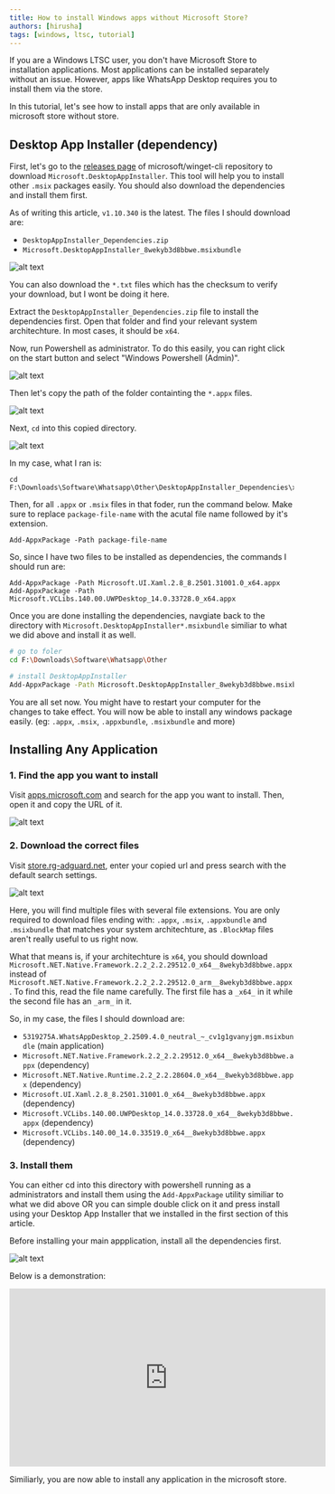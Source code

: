 ```yaml
---
title: How to install Windows apps without Microsoft Store?
authors: [hirusha]
tags: [windows, ltsc, tutorial]
---
```


If you are a Windows LTSC user, you don't have Microsoft Store to installation applications. Most applications can be installed separately without an issue. However, apps like WhatsApp Desktop requires you to install them via the store.

In this tutorial, let's see how to install apps that are only available in microsoft store without store.

<!--truncate-->

## Desktop App Installer (dependency)

First, let's go to the [releases page](https://github.com/microsoft/winget-cli/releases/latest) of microsoft/winget-cli repository to download `Microsoft.DesktopAppInstaller`. This tool will help you to install other `.msix` packages easily. You should also download the dependencies and install them first.

As of writing this article, `v1.10.340` is the latest. The files I should download are:

- `DesktopAppInstaller_Dependencies.zip`
- `Microsoft.DesktopAppInstaller_8wekyb3d8bbwe.msixbundle`

![alt text](image.png)

You can also download the `*.txt` files which has the checksum to verify your download, but I wont be doing it here.

Extract the `DesktopAppInstaller_Dependencies.zip` file to install the dependencies first. Open that folder and find your relevant system architechture. In most cases, it should be `x64`.

Now, run Powershell as administrator. To do this easily, you can right click on the start button and select "Windows Powershell (Admin)".

![alt text](image-1.png)

Then let's copy the path of the folder containting the `*.appx` files.

![alt text](image-2.png)

Next, `cd` into this copied directory.

![alt text](image-3.png)

In my case, what I ran is:

```
cd F:\Downloads\Software\Whatsapp\Other\DesktopAppInstaller_Dependencies\x64
```

Then, for all `.appx` or `.msix` files in that foder, run the command below. Make sure to replace `package-file-name` with the acutal file name followed by it's extension.

```
Add-AppxPackage -Path package-file-name
```

So, since I have two files to be installed as dependencies, the commands I should run are:

```
Add-AppxPackage -Path Microsoft.UI.Xaml.2.8_8.2501.31001.0_x64.appx
Add-AppxPackage -Path Microsoft.VCLibs.140.00.UWPDesktop_14.0.33728.0_x64.appx
```

Once you are done installing the dependencies, navgiate back to the directory with `Microsoft.DesktopAppInstaller*.msixbundle` similiar to what we did above and install it as well.

```bash
# go to foler
cd F:\Downloads\Software\Whatsapp\Other

# install DesktopAppInstaller
Add-AppxPackage -Path Microsoft.DesktopAppInstaller_8wekyb3d8bbwe.msixbundle
```

You are all set now. You might have to restart your computer for the changes to take effect. You will now be able to install any windows package easily. (eg: `.appx`, `.msix`, `.appxbundle`, `.msixbundle` and more)

## Installing Any Application

### **1. Find the app you want to install**

Visit [apps.microsoft.com](https://apps.microsoft.com/) and search for the app you want to install. Then, open it and copy the URL of it.

![alt text](image-4.png)

### **2. Download the correct files**

Visit [store.rg-adguard.net](https://store.rg-adguard.net/), enter your copied url and press search with the default search settings.

![alt text](image-5.png)

Here, you will find multiple files with several file extensions. You are only required to download files ending with: `.appx`, `.msix`, `.appxbundle` and `.msixbundle` that matches your system architechture, as `.BlockMap` files aren't really useful to us right now.

What that means is, if your architechture is `x64`, you should download `Microsoft.NET.Native.Framework.2.2_2.2.29512.0_x64__8wekyb3d8bbwe.appx` instead of `Microsoft.NET.Native.Framework.2.2_2.2.29512.0_arm__8wekyb3d8bbwe.appx`. To find this, read the file name carefully. The first file has a `_x64_` in it while the second file has an `_arm_` in it.

So, in my case, the files I should download are:

- `5319275A.WhatsAppDesktop_2.2509.4.0_neutral_~_cv1g1gvanyjgm.msixbundle` (main application)
- `Microsoft.NET.Native.Framework.2.2_2.2.29512.0_x64__8wekyb3d8bbwe.appx` (dependency)
- `Microsoft.NET.Native.Runtime.2.2_2.2.28604.0_x64__8wekyb3d8bbwe.appx` (dependency)
- `Microsoft.UI.Xaml.2.8_8.2501.31001.0_x64__8wekyb3d8bbwe.appx` (dependency)
- `Microsoft.VCLibs.140.00.UWPDesktop_14.0.33728.0_x64__8wekyb3d8bbwe.appx` (dependency)
- `Microsoft.VCLibs.140.00_14.0.33519.0_x64__8wekyb3d8bbwe.appx` (dependency)

### **3. Install them**

You can either cd into this directory with powershell running as a administrators and install them using the `Add-AppxPackage` utility similiar to what we did above OR you can simple double click on it and press install using your Desktop App Installer that we installed in the first section of this article.

Before installing your main appplication, install all the dependencies first.

![alt text](image-6.png)

Below is a demonstration:

<iframe width="560" height="315" src="https://www.youtube.com/embed/9iFUNl-uxdI?si=mQkt0VK36Z5ehUhR" title="YouTube video player" frameborder="0" allow="accelerometer; autoplay; clipboard-write; encrypted-media; gyroscope; picture-in-picture; web-share" referrerpolicy="strict-origin-when-cross-origin" allowfullscreen></iframe>

Similiarly, you are now able to install any application in the microsoft store.
